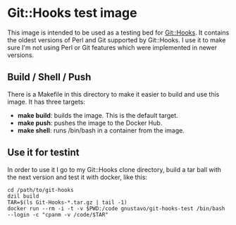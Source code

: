 # Git::Hooks test image #

This image is intended to be used as a testing bed for
[Git::Hooks](https://metacpan.org/pod/Git::Hooks). It contains the oldest
versions of Perl and Git supported by Git::Hooks. I use it to make sure I'm not
using Perl or Git features which were implemented in newer versions.

## Build / Shell / Push ##

There is a Makefile in this directory to make it easier to build and use this
image. It has three targets:

  * **make build**: builds the image. This is the default target.
  * **make push**: pushes the image to the Docker Hub.
  * **make shell**: runs /bin/bash in a container from the image.

## Use it for testint ##

In order to use it I go to my Git::Hooks clone directory, build a tar ball with
the next version and test it with docker, like this:

```
cd /path/to/git-hooks
dzil build
TAR=$(ls Git-Hooks-*.tar.gz | tail -1)
docker run --rm -i -t -v $PWD:/code gnustavo/git-hooks-test /bin/bash --login -c "cpanm -v /code/$TAR"
```
